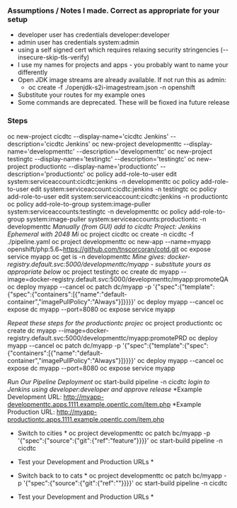### Assumptions / Notes I made. Correct as appropriate for your setup
- developer user has credentials developer:developer
- admin user has credentials system:admin
- using a self signed cert which requires relaxing security stringencies (--insecure-skip-tls-verify)
- I use my names for projects and apps - you probably want to name your differently
- Open JDK image streams are already available. If not run this as admin: 
  - oc create -f ./openjdk-s2i-imagestream.json -n openshift
- Substitute your routes for my example ones
-  Some commands are deprecated. These will be fioxed ina future release


### Steps
oc new-project cicdtc --display-name='cicdtc Jenkins' --description='cicdtc Jenkins' 
oc new-project developmenttc --display-name='developmenttc' --description='developmenttc'
oc new-project testingtc --display-name='testingtc' --description='testingtc'
oc new-project productiontc --display-name='productiontc' --description='productiontc'
oc policy add-role-to-user edit system:serviceaccount:cicdtc:jenkins -n developmenttc
oc policy add-role-to-user edit system:serviceaccount:cicdtc:jenkins -n testingtc
oc policy add-role-to-user edit system:serviceaccount:cicdtc:jenkins -n productiontc
oc policy add-role-to-group system:image-puller system:serviceaccounts:testingtc -n developmenttc
oc policy add-role-to-group system:image-puller system:serviceaccounts:productiontc -n developmenttc
*Manually (from GUI) add to cicdtc Project: Jenkins Ephemeral with 2048 Mi* 
oc project cicdtc
oc create -n cicdtc -f ./pipeline.yaml
oc project developmenttc
oc new-app --name=myapp openshift/php:5.6~https://github.com/tnscorcoran/cotd.git 
oc expose service myapp 
oc get is -n developmenttc
*Mine gives: docker-registry.default.svc:5000/developmenttc/myapp - substitute yours as appropriate below*
oc project testingtc
oc create dc myapp --image=docker-registry.default.svc:5000/developmenttc/myapp:promoteQA
oc deploy myapp --cancel
oc patch dc/myapp -p '{"spec":{"template":{"spec":{"containers":[{"name":"default-container","imagePullPolicy":"Always"}]}}}}'
oc deploy myapp --cancel
oc expose dc myapp --port=8080
oc expose service myapp 

*Repeat these steps for the productiontc projec*
oc project productiontc
oc create dc myapp --image=docker-registry.default.svc:5000/developmenttc/myapp:promotePRD 
oc deploy myapp --cancel
oc patch dc/myapp -p '{"spec":{"template":{"spec":{"containers":[{"name":"default-container","imagePullPolicy":"Always"}]}}}}'
oc deploy myapp --cancel
oc expose dc myapp --port=8080
oc expose service myapp

*Run Our Pipeline Deployment*
oc start-build pipeline -n cicdtc
*login to Jenkins using developer:developer and approve release*
*Example Development URL:		http://myapp-developmenttc.apps.1111.example.opentlc.com/item.php
*Example Production URL:		    http://myapp-productiontc.apps.1111.example.opentlc.com/item.php

* Switch to cities *
oc project developmenttc
oc patch bc/myapp -p '{"spec":{"source":{"git":{"ref":"feature"}}}}'
oc start-build pipeline -n cicdtc
* Test your Development and Production URLs *


* Switch back to to cats *
oc project developmenttc
oc patch bc/myapp -p '{"spec":{"source":{"git":{"ref":""}}}}'
oc start-build pipeline -n cicdtc
* Test your Development and Production URLs *







